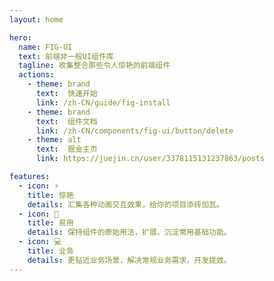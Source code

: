 ```yaml
---
layout: home

hero:
  name: FIG-UI
  text: 前端非一般UI组件库
  tagline: 收集整合那些令人惊艳的前端组件
  actions:
    - theme: brand
      text:  快速开始
      link: /zh-CN/guide/fig-install
    - theme: brand
      text:  组件文档
      link: /zh-CN/components/fig-ui/button/delete
    - theme: alt
      text:  掘金主页
      link: https://juejin.cn/user/3378115131237863/posts

features:
  - icon: ⚡️
    title: 惊艳
    details: 汇集各种动画交互效果，给你的项目添砖加瓦。
  - icon: 🤟
    title: 易用
    details: 保持组件的原始用法，扩展、沉淀常用基础功能。
  - icon: 💻
    title: 业务
    details: 更贴近业务场景，解决常规业务需求，开发提效。
---
```

